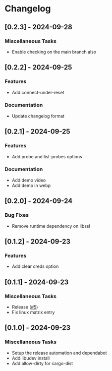 # Changelog

## [0.2.3] - 2024-09-28

### Miscellaneous Tasks

- Enable checking on the main branch also


## [0.2.2] - 2024-09-25

### Features

- Add connect-under-reset

### Documentation

- Update changelog format


## [0.2.1] - 2024-09-25

### Features

- Add probe and list-probes options

### Documentation

- Add demo video
- Add demo in webp

## [0.2.0] - 2024-09-24

### Bug Fixes

- Remove runtime dependency on libssl

## [0.1.2] - 2024-09-23

### Features

- Add clear creds option

<!-- generated by git-cliff -->

## [0.1.1] - 2024-09-23

### Miscellaneous Tasks

- Release ([#5](https://github.com/manakjiri/quick-flash/pull/5))
- Fix linux matrix entry

<!-- generated by git-cliff -->

## [0.1.0] - 2024-09-23

### Miscellaneous Tasks

- Setup the release automation and dependabot
- Add libudev install
- Add allow-dirty for cargo-dist

<!-- generated by git-cliff -->
